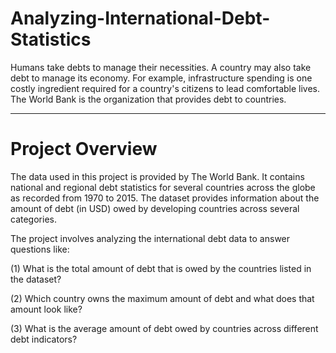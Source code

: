 # Analyzing-International-Debt-Statistics
Humans take debts to manage their necessities. A country may also take debt to manage its economy. For example, infrastructure spending is one costly ingredient required for a country's citizens to lead comfortable lives. The World Bank is the organization that provides debt to countries.

***

# Project Overview
The data used in this project is provided by The World Bank. It contains national and regional debt statistics for several countries across the globe as recorded from 1970 to 2015.
The dataset provides information about the amount of debt (in USD) owed by developing countries across several categories.

The project involves analyzing the international debt data to answer questions like: 

(1) What is the total amount of debt that is owed by the countries listed in the dataset?

(2) Which country owns the maximum amount of debt and what does that amount look like?

(3) What is the average amount of debt owed by countries across different debt indicators?

